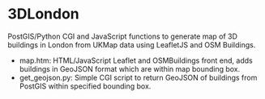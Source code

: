 3DLondon
========

PostGIS/Python CGI and JavaScript functions to generate map of 3D buildings in London from UKMap data using LeafletJS and OSM Buildings.

* map.htm: HTML/JavaScript Leaflet and OSMBuildings front end, adds buildings in GeoJSON format which are within map bounding box.
* get_geojson.py: Simple CGI script to return GeoJSON of buildings from PostGIS within specified bounding box.
